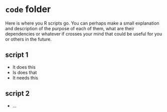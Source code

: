 # `code` folder

Here is where you R scripts go. You can perhaps make a small explanation and description of the purpose of each of them, what are their dependencies or whatever if crosses your mind that could be useful for you or others in the future.  

## script 1 

- It does this
- Is does that
- It needs this 

## script 2 

- ... 